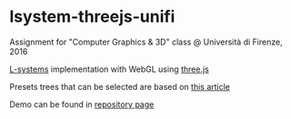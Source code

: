 # lsystem-threejs-unifi
Assignment for "Computer Graphics & 3D" class @ Università di Firenze, 2016

[L-systems](http://en.wikipedia.org/wiki/L-system) implementation with WebGL using [three.js](threejs.org)

Presets trees that can be selected are based on [this article](http://algorithmicbotany.org/papers/abop/abop-ch1.pdf) 

Demo can be found in [repository page](https://nekostark.github.io/lsystem-threejs-unifi/) 
